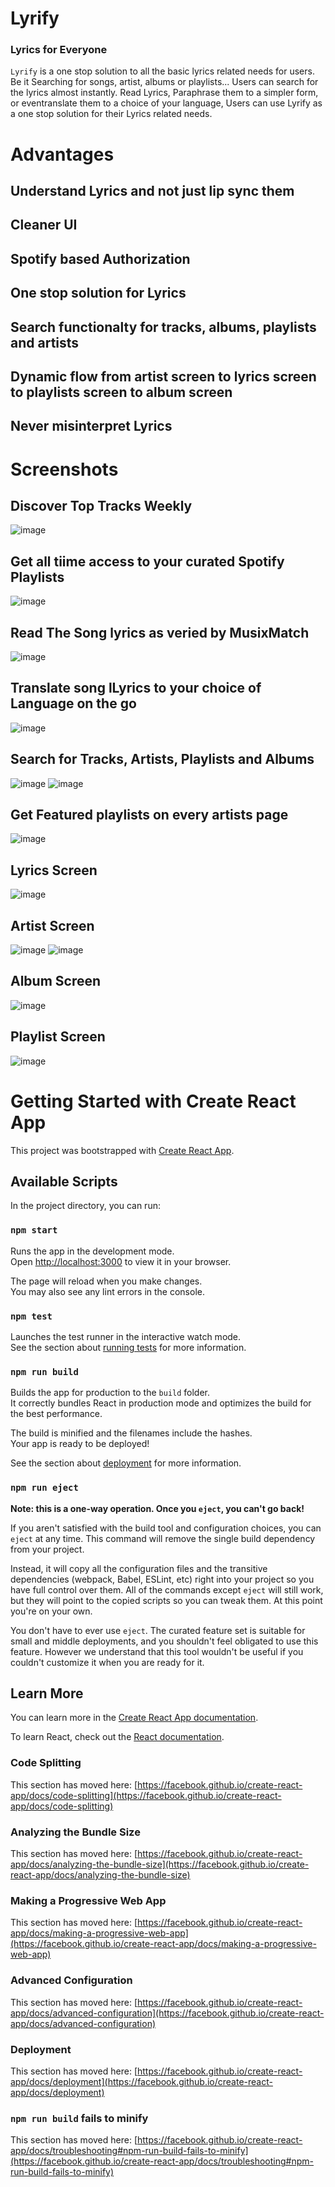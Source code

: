 # Lyrify
### Lyrics for Everyone

`Lyrify` is a one stop solution to all the basic lyrics related needs for users.
Be it Searching for songs, artist, albums or playlists... Users can search for the lyrics almost instantly.
Read Lyrics, Paraphrase them to a simpler form, or eventranslate them to a choice of your language, Users can use Lyrify as a one stop solution for their Lyrics related needs.


# Advantages

## Understand Lyrics and not just lip sync them
## Cleaner UI
## Spotify based Authorization
## One stop solution for Lyrics
## Search functionalty for tracks, albums, playlists and artists
## Dynamic flow from artist screen to lyrics screen to playlists screen to album screen
## Never misinterpret Lyrics



# Screenshots

## Discover Top Tracks Weekly
![image](https://github.com/LokuKakkar/Lyrify/assets/98534834/f3f119bd-3481-4b8d-9dcb-bcb27895ad4b)

## Get all tiime access to your curated Spotify Playlists
![image](https://github.com/LokuKakkar/Lyrify/assets/98534834/142d2702-f9ad-47dd-ae2f-082d46cf3b2f)

## Read The Song lyrics as veried by MusixMatch
![image](https://github.com/LokuKakkar/Lyrify/assets/98534834/5f8e2c51-06e5-4d48-be2b-633880f31438)

## Translate song lLyrics to your choice of Language on the go
![image](https://github.com/LokuKakkar/Lyrify/assets/98534834/754e3f4f-ae6f-4e00-a0fd-c0cf6d4cc44d)

## Search for Tracks, Artists, Playlists and Albums
![image](https://github.com/LokuKakkar/Lyrify/assets/98534834/2527fa67-307e-4b86-9122-b1a7748efc3f)
![image](https://github.com/LokuKakkar/Lyrify/assets/98534834/bee23fe8-4189-49cb-b9ef-f6d93a90d55c)

## Get Featured playlists on every artists page
![image](https://github.com/LokuKakkar/Lyrify/assets/98534834/ed5f846e-4c1b-4875-b672-9336eccb4679)


## Lyrics Screen
![image](https://github.com/LokuKakkar/Lyrify/assets/98534834/3fe277ed-c11f-4192-96a5-a7cbfc0585c3)

## Artist Screen
![image](https://github.com/LokuKakkar/Lyrify/assets/98534834/015cc52f-e233-4541-bd00-3516876460ea)
![image](https://github.com/LokuKakkar/Lyrify/assets/98534834/dc5f40ce-cb42-4036-bae2-51731045f224)

## Album Screen
![image](https://github.com/LokuKakkar/Lyrify/assets/98534834/77b4cb8a-494f-4394-8d52-4baf52b00788)

## Playlist Screen
![image](https://github.com/LokuKakkar/Lyrify/assets/98534834/ae8be003-cf3c-459b-8f78-47f2e4057020)







# Getting Started with Create React App

This project was bootstrapped with [Create React App](https://github.com/facebook/create-react-app).

## Available Scripts

In the project directory, you can run:

### `npm start`

Runs the app in the development mode.\
Open [http://localhost:3000](http://localhost:3000) to view it in your browser.

The page will reload when you make changes.\
You may also see any lint errors in the console.

### `npm test`

Launches the test runner in the interactive watch mode.\
See the section about [running tests](https://facebook.github.io/create-react-app/docs/running-tests) for more information.

### `npm run build`

Builds the app for production to the `build` folder.\
It correctly bundles React in production mode and optimizes the build for the best performance.

The build is minified and the filenames include the hashes.\
Your app is ready to be deployed!

See the section about [deployment](https://facebook.github.io/create-react-app/docs/deployment) for more information.

### `npm run eject`

**Note: this is a one-way operation. Once you `eject`, you can't go back!**

If you aren't satisfied with the build tool and configuration choices, you can `eject` at any time. This command will remove the single build dependency from your project.

Instead, it will copy all the configuration files and the transitive dependencies (webpack, Babel, ESLint, etc) right into your project so you have full control over them. All of the commands except `eject` will still work, but they will point to the copied scripts so you can tweak them. At this point you're on your own.

You don't have to ever use `eject`. The curated feature set is suitable for small and middle deployments, and you shouldn't feel obligated to use this feature. However we understand that this tool wouldn't be useful if you couldn't customize it when you are ready for it.

## Learn More

You can learn more in the [Create React App documentation](https://facebook.github.io/create-react-app/docs/getting-started).

To learn React, check out the [React documentation](https://reactjs.org/).

### Code Splitting

This section has moved here: [https://facebook.github.io/create-react-app/docs/code-splitting](https://facebook.github.io/create-react-app/docs/code-splitting)

### Analyzing the Bundle Size

This section has moved here: [https://facebook.github.io/create-react-app/docs/analyzing-the-bundle-size](https://facebook.github.io/create-react-app/docs/analyzing-the-bundle-size)

### Making a Progressive Web App

This section has moved here: [https://facebook.github.io/create-react-app/docs/making-a-progressive-web-app](https://facebook.github.io/create-react-app/docs/making-a-progressive-web-app)

### Advanced Configuration

This section has moved here: [https://facebook.github.io/create-react-app/docs/advanced-configuration](https://facebook.github.io/create-react-app/docs/advanced-configuration)

### Deployment

This section has moved here: [https://facebook.github.io/create-react-app/docs/deployment](https://facebook.github.io/create-react-app/docs/deployment)

### `npm run build` fails to minify

This section has moved here: [https://facebook.github.io/create-react-app/docs/troubleshooting#npm-run-build-fails-to-minify](https://facebook.github.io/create-react-app/docs/troubleshooting#npm-run-build-fails-to-minify)
